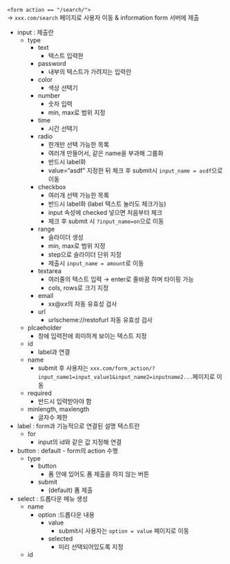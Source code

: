 `<form action == "/search/">`  
→ `xxx.com/search` 페이지로 사용자 이동 & information form 서버에 제출

- input : 제출란
	- type
		- text
			- 텍스트 입력한
		- password
			- 내부의 텍스트가 가려지는 입력란
		- color
			- 색상 선택기
		- number
			- 숫자 입력
			- min, max로 범위 지정
		- time
			- 시간 선택기
		- radio
			- 한개만 선택 가능한 목록
			- 여러개 만들어서, 같은 name을 부과해 그룹화
			- 반드시 label화
			- value=“asdf” 지정한 뒤 체크 후 submit시 `input_name = asdf`으로 이동
		- checkbox
			- 여러개 선택 가능한 목록
			- 반드시 label화 (label 텍스트 눌러도 체크가능)
			- input 속성에 checked 넣으면 처음부터 체크
			- 체크 후 submit 시 `?input_name=on`으로 이동
		-  range
			- 슬라이더 생성
			- min, max로 범위 지정
			- step으로 슬라이더 단위 지정
			- 제출시 `input_name = amount`로 이동
		- textarea
			- 여러줄의 텍스트 입력 → enter로 줄바꿈 하며 타이핑 가능
			- cols, rows로 크기 지정
		- email
			- xx@xx의 자동 유효성 검사
		- url
			- urlscheme://restofurl 자동 유효성 검사
	- plcaeholder
		- 창에 입력전에 희미하게 보이는 텍스트 지정
	- id
		- label과 연결
	- name
		- submit 후 사용자는 `xxx.com/form_action/?input_name1=input_value1&input_name2=inputname2...`페이지로 이동 
	- required
		- 반드시 입력받아야 함
	- minlength, maxlength
		- 글자수 제한
- label : form과 기능적으로 연결된 설명 텍스트란
	- for
		- input의 id와 같은 값 지정해 연결
- button : default - form의 action 수행
	- type
		- button 
			- 폼 안에 있어도 폼 제출을 하지 않는 버튼
		- submit
			- (default) 폼 제출
- select : 드롭다운 메뉴 생성
	- name
		- option :드롭다운 내용
			- value
				- submit시 사용자는 `option = value` 페이지로 이동
			- selected
				- 미리 선택되어있도록 지정
	- id



